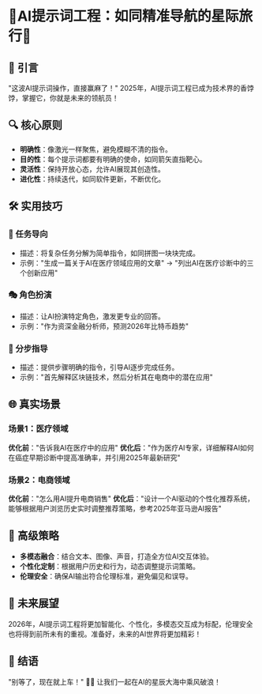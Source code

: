 # 🚀AI提示词工程：如同精准导航的星际旅行🧭

## 🌟 引言
"这波AI提示词操作，直接赢麻了！" 2025年，AI提示词工程已成为技术界的香饽饽，掌握它，你就是未来的领航员！

## 🔍 核心原则
- **明确性**：像激光一样聚焦，避免模糊不清的指令。
- **目的性**：每个提示词都要有明确的使命，如同箭矢直指靶心。
- **灵活性**：保持开放心态，允许AI展现其创造性。
- **进化性**：持续迭代，如同软件更新，不断优化。

## 🛠️ 实用技巧
### 🎯 任务导向
- 描述：将复杂任务分解为简单指令，如同拼图一块块完成。
- 示例："生成一篇关于AI在医疗领域应用的文章" → "列出AI在医疗诊断中的三个创新应用"

### 🎭 角色扮演
- 描述：让AI扮演特定角色，激发更专业的回答。
- 示例："作为资深金融分析师，预测2026年比特币趋势"

### 🚶 分步指导
- 描述：提供步骤明确的指令，引导AI逐步完成任务。
- 示例："首先解释区块链技术，然后分析其在电商中的潜在应用"

## 🌐 真实场景
### 场景1：医疗领域
**优化前**："告诉我AI在医疗中的应用"
**优化后**："作为医疗AI专家，详细解释AI如何在癌症早期诊断中提高准确率，并引用2025年最新研究"

### 场景2：电商领域
**优化前**："怎么用AI提升电商销售"
**优化后**："设计一个AI驱动的个性化推荐系统，能够根据用户浏览历史实时调整推荐策略，参考2025年亚马逊AI报告"

## 🚀 高级策略
- **多模态融合**：结合文本、图像、声音，打造全方位AI交互体验。
- **个性化定制**：根据用户历史和行为，动态调整提示词策略。
- **伦理安全**：确保AI输出符合伦理标准，避免偏见和误导。

## 🔮 未来展望
2026年，AI提示词工程将更加智能化、个性化，多模态交互成为标配，伦理安全也将得到前所未有的重视。准备好，未来的AI世界将更加精彩！

## 💪 结语
"别等了，现在就上车！" 🚗💨 让我们一起在AI的星辰大海中乘风破浪！